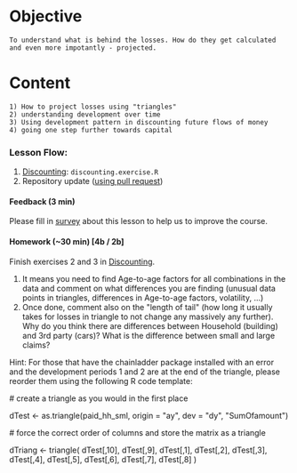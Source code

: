 # Objective
	To understand what is behind the losses. How do they get calculated and even more impotantly - projected.
	
# Content
	1) How to project losses using "triangles"
	2) understanding development over time
	3) Using development pattern in discounting future flows of money
	4) going one step further towards capital

### Lesson Flow:
1) [Discounting](discounting.md): `discounting.exercise.R`
2) Repository update ([using pull request](https://www.sitepoint.com/quick-tip-sync-your-fork-with-the-original-without-the-cli/))

#### Feedback (3 min)  
Please fill in [survey](https://forms.office.com/Pages/ResponsePage.aspx?id=unI2RwfNcUOirniLTGGEDmMCeqOOjBtIuObM18vXqrtUQlFNREZXWTIxMEdNMDhQMDFaWkI3SkNLSC4u) about this lesson to help us to improve the course.

#### Homework (~30 min) [4b / 2b]
Finish exercises 2 and 3 in [Discounting](discounting.rmd). 
1) It means you need to find Age-to-age factors for all combinations in the data and comment on what differences you are finding (unusual data points in triangles, differences in Age-to-age factors, volatility, ...)
2) Once done, comment also on the "length of tail" (how long it usually takes for losses in triangle to not change any massively any further). Why do you think there are differences between Household (building) and 3rd party (cars)? What is the difference between small and large claims?

Hint:
For those that have the chainladder package installed with an error and the development periods 1 and 2 are at the end of the triangle, please reorder them using the following R code template:

\# create a triangle as you would in the first place

dTest <- as.triangle(paid_hh_sml, origin = "ay", dev = "dy", "SumOfamount")

\# force the correct order of columns and store the matrix as a triangle

dTriang <- triangle(
    dTest[,10],
    dTest[,9],
    dTest[,1],
    dTest[,2],
    dTest[,3],
    dTest[,4],
    dTest[,5],
    dTest[,6],
    dTest[,7],
    dTest[,8]
)
